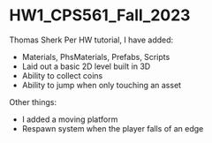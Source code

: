 # HW1_CPS561_Fall_2023

Thomas Sherk
Per HW tutorial, I have added:

- Materials, PhsMaterials, Prefabs, Scripts
- Laid out a basic 2D level built in 3D
- Ability to collect coins
- Ability to jump when only touching an asset

Other things:

- I added a moving platform
- Respawn system when the player falls of an edge
